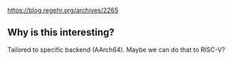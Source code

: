 https://blog.regehr.org/archives/2265

## Why is this interesting?

Tailored to specific backend (AArch64). Maybe we can do that to RISC-V?